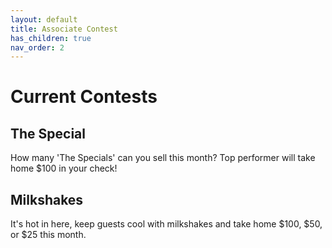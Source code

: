 ```yaml
---
layout: default
title: Associate Contest
has_children: true
nav_order: 2
---
```



# Current Contests

## The Special

How many 'The Specials' can you sell this month? Top performer will take home $100 in your check!

## Milkshakes

It's hot in here, keep guests cool with milkshakes and take home $100, $50, or $25 this month.
